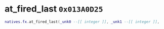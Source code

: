 # at_fired_last `0x013A0D25`

```lua
natives.fx.at_fired_last(_unk0 --[[ integer ]], _unk1 --[[ integer ]], _unk2 --[[ integer ]])
```